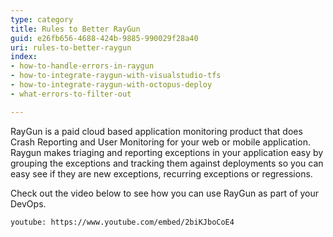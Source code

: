 ```yaml
---
type: category
title: Rules to Better RayGun
guid: e26fb656-4688-424b-9885-990029f28a40
uri: rules-to-better-raygun
index:
- how-to-handle-errors-in-raygun
- how-to-integrate-raygun-with-visualstudio-tfs
- how-to-integrate-raygun-with-octopus-deploy
- what-errors-to-filter-out

---
```

RayGun is a paid cloud based application monitoring product that does Crash Reporting and User Monitoring for your web or mobile application. Raygun makes triaging and reporting exceptions in your application easy by grouping the exceptions and tracking them against deployments so you can easy see if they are new exceptions, recurring exceptions or regressions.

Check out the video below to see how you can use RayGun as part of your DevOps.


`youtube: https://www.youtube.com/embed/2biKJboCoE4`

